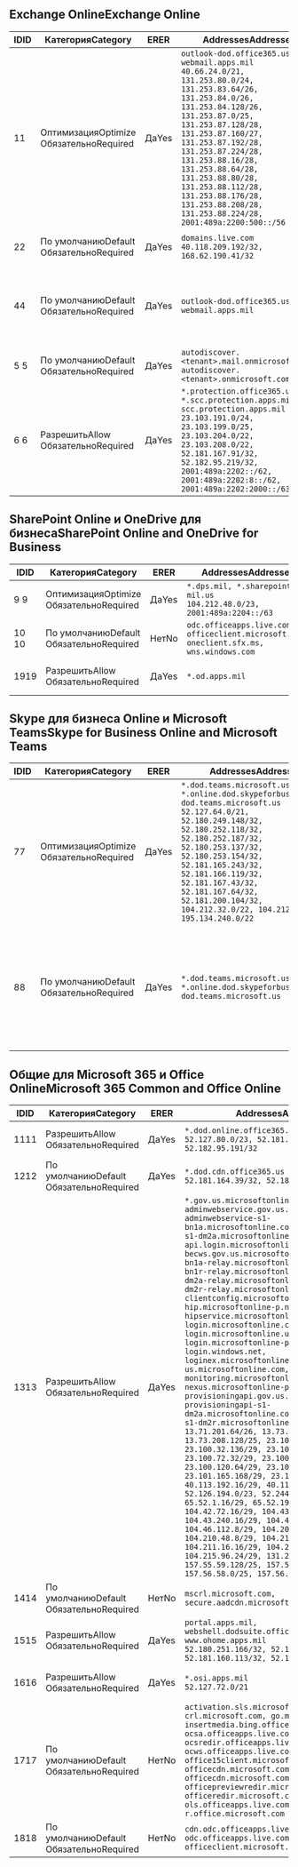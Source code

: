 <!--THIS FILE IS AUTOMATICALLY GENERATED. MANUAL CHANGES WILL BE OVERWRITTEN.-->
<!--Please contact the Office 365 Endpoints team with any questions.-->
<!--USGovDoD endpoints version 2018102900-->
<!--File generated 2018-10-29 14:00:29.5435-->

## <a name="exchange-online"></a><span data-ttu-id="342d3-101">Exchange Online</span><span class="sxs-lookup"><span data-stu-id="342d3-101">Exchange Online</span></span>

<span data-ttu-id="342d3-102">ID</span><span class="sxs-lookup"><span data-stu-id="342d3-102">ID</span></span> | <span data-ttu-id="342d3-103">Категория</span><span class="sxs-lookup"><span data-stu-id="342d3-103">Category</span></span> | <span data-ttu-id="342d3-104">ER</span><span class="sxs-lookup"><span data-stu-id="342d3-104">ER</span></span> | <span data-ttu-id="342d3-105">Addresses</span><span class="sxs-lookup"><span data-stu-id="342d3-105">Addresses</span></span> | <span data-ttu-id="342d3-106">Порты</span><span class="sxs-lookup"><span data-stu-id="342d3-106">Ports</span></span>
-- | -------------------- | --- | ---------------------------------------------------------------------------------------------------------------------------------------------------------------------------------------------------------------------------------------------------------------------------------------------------------------------------------------------------------------------------------------------- | -------------------------------
<span data-ttu-id="342d3-107">1</span><span class="sxs-lookup"><span data-stu-id="342d3-107">1</span></span> | <span data-ttu-id="342d3-108">Оптимизация</span><span class="sxs-lookup"><span data-stu-id="342d3-108">Optimize</span></span><BR><span data-ttu-id="342d3-109">Обязательно</span><span class="sxs-lookup"><span data-stu-id="342d3-109">Required</span></span> | <span data-ttu-id="342d3-110">Да</span><span class="sxs-lookup"><span data-stu-id="342d3-110">Yes</span></span> | `outlook-dod.office365.us, webmail.apps.mil`<BR>`40.66.24.0/21, 131.253.80.0/24, 131.253.83.64/26, 131.253.84.0/26, 131.253.84.128/26, 131.253.87.0/25, 131.253.87.128/28, 131.253.87.160/27, 131.253.87.192/28, 131.253.87.224/28, 131.253.88.16/28, 131.253.88.64/28, 131.253.88.80/28, 131.253.88.112/28, 131.253.88.176/28, 131.253.88.208/28, 131.253.88.224/28, 2001:489a:2200:500::/56` | <span data-ttu-id="342d3-111">**TCP:** 443, 80</span><span class="sxs-lookup"><span data-stu-id="342d3-111">**TCP:** 443, 80</span></span>
<span data-ttu-id="342d3-112">2</span><span class="sxs-lookup"><span data-stu-id="342d3-112">2</span></span> | <span data-ttu-id="342d3-113">По умолчанию</span><span class="sxs-lookup"><span data-stu-id="342d3-113">Default</span></span><BR><span data-ttu-id="342d3-114">Обязательно</span><span class="sxs-lookup"><span data-stu-id="342d3-114">Required</span></span> | <span data-ttu-id="342d3-115">Да</span><span class="sxs-lookup"><span data-stu-id="342d3-115">Yes</span></span> | `domains.live.com`<BR>`40.118.209.192/32, 168.62.190.41/32` | <span data-ttu-id="342d3-116">**TCP:** 443, 80</span><span class="sxs-lookup"><span data-stu-id="342d3-116">**TCP:** 443, 80</span></span>
<span data-ttu-id="342d3-117">4</span><span class="sxs-lookup"><span data-stu-id="342d3-117">4</span></span> | <span data-ttu-id="342d3-118">По умолчанию</span><span class="sxs-lookup"><span data-stu-id="342d3-118">Default</span></span><BR><span data-ttu-id="342d3-119">Обязательно</span><span class="sxs-lookup"><span data-stu-id="342d3-119">Required</span></span> | <span data-ttu-id="342d3-120">Да</span><span class="sxs-lookup"><span data-stu-id="342d3-120">Yes</span></span> | `outlook-dod.office365.us, webmail.apps.mil` | <span data-ttu-id="342d3-121">**TCP:** 143, 25, 587, 993, 995</span><span class="sxs-lookup"><span data-stu-id="342d3-121">**TCP:** 143, 25, 587, 993, 995</span></span>
<span data-ttu-id="342d3-122">5 </span><span class="sxs-lookup"><span data-stu-id="342d3-122">5</span></span> | <span data-ttu-id="342d3-123">По умолчанию</span><span class="sxs-lookup"><span data-stu-id="342d3-123">Default</span></span><BR><span data-ttu-id="342d3-124">Обязательно</span><span class="sxs-lookup"><span data-stu-id="342d3-124">Required</span></span> | <span data-ttu-id="342d3-125">Да</span><span class="sxs-lookup"><span data-stu-id="342d3-125">Yes</span></span> | `autodiscover.<tenant>.mail.onmicrosoft.com, autodiscover.<tenant>.onmicrosoft.com` | <span data-ttu-id="342d3-126">**TCP:** 443, 80</span><span class="sxs-lookup"><span data-stu-id="342d3-126">**TCP:** 443, 80</span></span>
<span data-ttu-id="342d3-127">6 </span><span class="sxs-lookup"><span data-stu-id="342d3-127">6</span></span> | <span data-ttu-id="342d3-128">Разрешить</span><span class="sxs-lookup"><span data-stu-id="342d3-128">Allow</span></span><BR><span data-ttu-id="342d3-129">Обязательно</span><span class="sxs-lookup"><span data-stu-id="342d3-129">Required</span></span> | <span data-ttu-id="342d3-130">Да</span><span class="sxs-lookup"><span data-stu-id="342d3-130">Yes</span></span> | `*.protection.office365.us, *.scc.protection.apps.mil, scc.protection.apps.mil`<BR>`23.103.191.0/24, 23.103.199.0/25, 23.103.204.0/22, 23.103.208.0/22, 52.181.167.91/32, 52.182.95.219/32, 2001:489a:2202::/62, 2001:489a:2202:8::/62, 2001:489a:2202:2000::/63` | <span data-ttu-id="342d3-131">**TCP:** 25, 443</span><span class="sxs-lookup"><span data-stu-id="342d3-131">**TCP:** 25, 443</span></span>

## <a name="sharepoint-online-and-onedrive-for-business"></a><span data-ttu-id="342d3-132">SharePoint Online и OneDrive для бизнеса</span><span class="sxs-lookup"><span data-stu-id="342d3-132">SharePoint Online and OneDrive for Business</span></span>

<span data-ttu-id="342d3-133">ID</span><span class="sxs-lookup"><span data-stu-id="342d3-133">ID</span></span> | <span data-ttu-id="342d3-134">Категория</span><span class="sxs-lookup"><span data-stu-id="342d3-134">Category</span></span> | <span data-ttu-id="342d3-135">ER</span><span class="sxs-lookup"><span data-stu-id="342d3-135">ER</span></span> | <span data-ttu-id="342d3-136">Addresses</span><span class="sxs-lookup"><span data-stu-id="342d3-136">Addresses</span></span> | <span data-ttu-id="342d3-137">Порты</span><span class="sxs-lookup"><span data-stu-id="342d3-137">Ports</span></span>
-- | -------------------- | --- | ---------------------------------------------------------------------------------------- | ----------------
<span data-ttu-id="342d3-138">9 </span><span class="sxs-lookup"><span data-stu-id="342d3-138">9</span></span> | <span data-ttu-id="342d3-139">Оптимизация</span><span class="sxs-lookup"><span data-stu-id="342d3-139">Optimize</span></span><BR><span data-ttu-id="342d3-140">Обязательно</span><span class="sxs-lookup"><span data-stu-id="342d3-140">Required</span></span> | <span data-ttu-id="342d3-141">Да</span><span class="sxs-lookup"><span data-stu-id="342d3-141">Yes</span></span> | `*.dps.mil, *.sharepoint-mil.us`<BR>`104.212.48.0/23, 2001:489a:2204::/63` | <span data-ttu-id="342d3-142">**TCP:** 443, 80</span><span class="sxs-lookup"><span data-stu-id="342d3-142">**TCP:** 443, 80</span></span>
<span data-ttu-id="342d3-143">10 </span><span class="sxs-lookup"><span data-stu-id="342d3-143">10</span></span> | <span data-ttu-id="342d3-144">По умолчанию</span><span class="sxs-lookup"><span data-stu-id="342d3-144">Default</span></span><BR><span data-ttu-id="342d3-145">Обязательно</span><span class="sxs-lookup"><span data-stu-id="342d3-145">Required</span></span> | <span data-ttu-id="342d3-146">Нет</span><span class="sxs-lookup"><span data-stu-id="342d3-146">No</span></span> | `odc.officeapps.live.com, officeclient.microsoft.com, oneclient.sfx.ms, wns.windows.com` | <span data-ttu-id="342d3-147">**TCP:** 443, 80</span><span class="sxs-lookup"><span data-stu-id="342d3-147">**TCP:** 443, 80</span></span>
<span data-ttu-id="342d3-148">19</span><span class="sxs-lookup"><span data-stu-id="342d3-148">19</span></span> | <span data-ttu-id="342d3-149">Разрешить</span><span class="sxs-lookup"><span data-stu-id="342d3-149">Allow</span></span><BR><span data-ttu-id="342d3-150">Обязательно</span><span class="sxs-lookup"><span data-stu-id="342d3-150">Required</span></span> | <span data-ttu-id="342d3-151">Да</span><span class="sxs-lookup"><span data-stu-id="342d3-151">Yes</span></span> | `*.od.apps.mil` | <span data-ttu-id="342d3-152">**TCP:** 443, 80</span><span class="sxs-lookup"><span data-stu-id="342d3-152">**TCP:** 443, 80</span></span>

## <a name="skype-for-business-online-and-microsoft-teams"></a><span data-ttu-id="342d3-153">Skype для бизнеса Online и Microsoft Teams</span><span class="sxs-lookup"><span data-stu-id="342d3-153">Skype for Business Online and Microsoft Teams</span></span>

<span data-ttu-id="342d3-154">ID</span><span class="sxs-lookup"><span data-stu-id="342d3-154">ID</span></span> | <span data-ttu-id="342d3-155">Категория</span><span class="sxs-lookup"><span data-stu-id="342d3-155">Category</span></span> | <span data-ttu-id="342d3-156">ER</span><span class="sxs-lookup"><span data-stu-id="342d3-156">ER</span></span> | <span data-ttu-id="342d3-157">Addresses</span><span class="sxs-lookup"><span data-stu-id="342d3-157">Addresses</span></span> | <span data-ttu-id="342d3-158">Порты</span><span class="sxs-lookup"><span data-stu-id="342d3-158">Ports</span></span>
-- | -------------------- | --- | -------------------------------------------------------------------------------------------------------------------------------------------------------------------------------------------------------------------------------------------------------------------------------------------------------------------------------------------------------- | --------------------------------------------------
<span data-ttu-id="342d3-159">7</span><span class="sxs-lookup"><span data-stu-id="342d3-159">7</span></span> | <span data-ttu-id="342d3-160">Оптимизация</span><span class="sxs-lookup"><span data-stu-id="342d3-160">Optimize</span></span><BR><span data-ttu-id="342d3-161">Обязательно</span><span class="sxs-lookup"><span data-stu-id="342d3-161">Required</span></span> | <span data-ttu-id="342d3-162">Да</span><span class="sxs-lookup"><span data-stu-id="342d3-162">Yes</span></span> | `*.dod.teams.microsoft.us, *.online.dod.skypeforbusiness.us, dod.teams.microsoft.us`<BR>`52.127.64.0/21, 52.180.249.148/32, 52.180.252.118/32, 52.180.252.187/32, 52.180.253.137/32, 52.180.253.154/32, 52.181.165.243/32, 52.181.166.119/32, 52.181.167.43/32, 52.181.167.64/32, 52.181.200.104/32, 104.212.32.0/22, 104.212.60.0/23, 195.134.240.0/22` | <span data-ttu-id="342d3-163">**TCP:** 443</span><span class="sxs-lookup"><span data-stu-id="342d3-163">**TCP:** 443</span></span><BR><span data-ttu-id="342d3-164">**UDP:** 3478, 3479, 3480, 3481</span><span class="sxs-lookup"><span data-stu-id="342d3-164">**UDP:** 3478, 3479, 3480, 3481</span></span>
<span data-ttu-id="342d3-165">8</span><span class="sxs-lookup"><span data-stu-id="342d3-165">8</span></span> | <span data-ttu-id="342d3-166">По умолчанию</span><span class="sxs-lookup"><span data-stu-id="342d3-166">Default</span></span><BR><span data-ttu-id="342d3-167">Обязательно</span><span class="sxs-lookup"><span data-stu-id="342d3-167">Required</span></span> | <span data-ttu-id="342d3-168">Да</span><span class="sxs-lookup"><span data-stu-id="342d3-168">Yes</span></span> | `*.dod.teams.microsoft.us, *.online.dod.skypeforbusiness.us, dod.teams.microsoft.us` | <span data-ttu-id="342d3-169">**TCP:** 5061, 50000–59999</span><span class="sxs-lookup"><span data-stu-id="342d3-169">**TCP:** 5061, 50000-59999</span></span><BR><span data-ttu-id="342d3-170">**UDP:** 50000–59999</span><span class="sxs-lookup"><span data-stu-id="342d3-170">**UDP:** 50000-59999</span></span>

## <a name="microsoft-365-common-and-office-online"></a><span data-ttu-id="342d3-171">Общие для Microsoft 365 и Office Online</span><span class="sxs-lookup"><span data-stu-id="342d3-171">Microsoft 365 Common and Office Online</span></span>

<span data-ttu-id="342d3-172">ID</span><span class="sxs-lookup"><span data-stu-id="342d3-172">ID</span></span> | <span data-ttu-id="342d3-173">Категория</span><span class="sxs-lookup"><span data-stu-id="342d3-173">Category</span></span> | <span data-ttu-id="342d3-174">ER</span><span class="sxs-lookup"><span data-stu-id="342d3-174">ER</span></span> | <span data-ttu-id="342d3-175">Addresses</span><span class="sxs-lookup"><span data-stu-id="342d3-175">Addresses</span></span> | <span data-ttu-id="342d3-176">Порты</span><span class="sxs-lookup"><span data-stu-id="342d3-176">Ports</span></span>
-- | ------------------- | --- | ---------------------------------------------------------------------------------------------------------------------------------------------------------------------------------------------------------------------------------------------------------------------------------------------------------------------------------------------------------------------------------------------------------------------------------------------------------------------------------------------------------------------------------------------------------------------------------------------------------------------------------------------------------------------------------------------------------------------------------------------------------------------------------------------------------------------------------------------------------------------------------------------------------------------------------------------------------------------------------------------------------------------------------------------------------------------------------------------------------------------------------------------------------------------------------------------------------------------------------------------------------------------------------------------------------------------------------------------------------------------------------------------------------------------------------------------------------------------------------------------------- | ----------------
<span data-ttu-id="342d3-177">11</span><span class="sxs-lookup"><span data-stu-id="342d3-177">11</span></span> | <span data-ttu-id="342d3-178">Разрешить</span><span class="sxs-lookup"><span data-stu-id="342d3-178">Allow</span></span><BR><span data-ttu-id="342d3-179">Обязательно</span><span class="sxs-lookup"><span data-stu-id="342d3-179">Required</span></span> | <span data-ttu-id="342d3-180">Да</span><span class="sxs-lookup"><span data-stu-id="342d3-180">Yes</span></span> | `*.dod.online.office365.us`<BR>`52.127.80.0/23, 52.181.164.39/32, 52.182.95.191/32` | <span data-ttu-id="342d3-181">**TCP:** 443</span><span class="sxs-lookup"><span data-stu-id="342d3-181">**TCP:** 443</span></span>
<span data-ttu-id="342d3-182">12</span><span class="sxs-lookup"><span data-stu-id="342d3-182">12</span></span> | <span data-ttu-id="342d3-183">По умолчанию</span><span class="sxs-lookup"><span data-stu-id="342d3-183">Default</span></span><BR><span data-ttu-id="342d3-184">Обязательно</span><span class="sxs-lookup"><span data-stu-id="342d3-184">Required</span></span> | <span data-ttu-id="342d3-185">Да</span><span class="sxs-lookup"><span data-stu-id="342d3-185">Yes</span></span> | `*.dod.cdn.office365.us`<BR>`52.181.164.39/32, 52.182.95.191/32` | <span data-ttu-id="342d3-186">**TCP:** 443</span><span class="sxs-lookup"><span data-stu-id="342d3-186">**TCP:** 443</span></span>
<span data-ttu-id="342d3-187">13</span><span class="sxs-lookup"><span data-stu-id="342d3-187">13</span></span> | <span data-ttu-id="342d3-188">Разрешить</span><span class="sxs-lookup"><span data-stu-id="342d3-188">Allow</span></span><BR><span data-ttu-id="342d3-189">Обязательно</span><span class="sxs-lookup"><span data-stu-id="342d3-189">Required</span></span> | <span data-ttu-id="342d3-190">Да</span><span class="sxs-lookup"><span data-stu-id="342d3-190">Yes</span></span> | `*.gov.us.microsoftonline.com, adminwebservice.gov.us.microsoftonline.com, adminwebservice-s1-bn1a.microsoftonline.com, adminwebservice-s1-dm2a.microsoftonline.com, api.login.microsoftonline.com, becws.gov.us.microsoftonline.com, bws-s1-bn1a-relay.microsoftonline.com, bws-s1-bn1r-relay.microsoftonline.com, bws-s1-dm2a-relay.microsoftonline.com, bws-s1-dm2r-relay.microsoftonline.com, clientconfig.microsoftonline-p.net, hip.microsoftonline-p.net, hipservice.microsoftonline.com, login.microsoftonline.com, login.microsoftonline.us, login.microsoftonline-p.com, login.windows.net, loginex.microsoftonline.com, login-us.microsoftonline.com, monitoring.microsoftonline-p.com, nexus.microsoftonline-p.com, provisioningapi.gov.us.microsoftonline.com, provisioningapi-s1-dm2a.microsoftonline.com, provisioningapi-s1-dm2r.microsoftonline.com`<BR>`13.71.201.64/26, 13.73.64.64/26, 13.73.208.128/25, 23.100.16.168/29, 23.100.32.136/29, 23.100.64.24/29, 23.100.72.32/29, 23.100.80.64/29, 23.100.120.64/29, 23.101.144.136/29, 23.101.165.168/29, 23.101.181.128/29, 40.113.192.16/29, 40.114.120.16/29, 52.126.194.0/23, 52.244.120.128/25, 65.52.1.16/29, 65.52.193.136/29, 104.42.72.16/29, 104.43.208.16/29, 104.43.240.16/29, 104.45.208.104/29, 104.46.112.8/29, 104.209.144.16/29, 104.210.48.8/29, 104.210.208.16/29, 104.211.16.16/29, 104.211.48.16/29, 104.215.96.24/29, 131.253.120.0/24, 157.55.59.128/25, 157.56.53.128/25, 157.56.58.0/25, 157.56.151.0/25` | <span data-ttu-id="342d3-191">**TCP:** 443</span><span class="sxs-lookup"><span data-stu-id="342d3-191">**TCP:** 443</span></span>
<span data-ttu-id="342d3-192">14</span><span class="sxs-lookup"><span data-stu-id="342d3-192">14</span></span> | <span data-ttu-id="342d3-193">По умолчанию</span><span class="sxs-lookup"><span data-stu-id="342d3-193">Default</span></span><BR><span data-ttu-id="342d3-194">Обязательно</span><span class="sxs-lookup"><span data-stu-id="342d3-194">Required</span></span> | <span data-ttu-id="342d3-195">Нет</span><span class="sxs-lookup"><span data-stu-id="342d3-195">No</span></span> | `mscrl.microsoft.com, secure.aadcdn.microsoftonline-p.com` | <span data-ttu-id="342d3-196">**TCP:** 443</span><span class="sxs-lookup"><span data-stu-id="342d3-196">**TCP:** 443</span></span>
<span data-ttu-id="342d3-197">15</span><span class="sxs-lookup"><span data-stu-id="342d3-197">15</span></span> | <span data-ttu-id="342d3-198">Разрешить</span><span class="sxs-lookup"><span data-stu-id="342d3-198">Allow</span></span><BR><span data-ttu-id="342d3-199">Обязательно</span><span class="sxs-lookup"><span data-stu-id="342d3-199">Required</span></span> | <span data-ttu-id="342d3-200">Да</span><span class="sxs-lookup"><span data-stu-id="342d3-200">Yes</span></span> | `portal.apps.mil, webshell.dodsuite.office365.us, www.ohome.apps.mil`<BR>`52.180.251.166/32, 52.181.160.19/32, 52.181.160.113/32, 52.182.92.132/32` | <span data-ttu-id="342d3-201">**TCP:** 443</span><span class="sxs-lookup"><span data-stu-id="342d3-201">**TCP:** 443</span></span>
<span data-ttu-id="342d3-202">16</span><span class="sxs-lookup"><span data-stu-id="342d3-202">16</span></span> | <span data-ttu-id="342d3-203">Разрешить</span><span class="sxs-lookup"><span data-stu-id="342d3-203">Allow</span></span><BR><span data-ttu-id="342d3-204">Обязательно</span><span class="sxs-lookup"><span data-stu-id="342d3-204">Required</span></span> | <span data-ttu-id="342d3-205">Да</span><span class="sxs-lookup"><span data-stu-id="342d3-205">Yes</span></span> | `*.osi.apps.mil`<BR>`52.127.72.0/21` | <span data-ttu-id="342d3-206">**TCP:** 443</span><span class="sxs-lookup"><span data-stu-id="342d3-206">**TCP:** 443</span></span>
<span data-ttu-id="342d3-207">17</span><span class="sxs-lookup"><span data-stu-id="342d3-207">17</span></span> | <span data-ttu-id="342d3-208">По умолчанию</span><span class="sxs-lookup"><span data-stu-id="342d3-208">Default</span></span><BR><span data-ttu-id="342d3-209">Обязательно</span><span class="sxs-lookup"><span data-stu-id="342d3-209">Required</span></span> | <span data-ttu-id="342d3-210">Нет</span><span class="sxs-lookup"><span data-stu-id="342d3-210">No</span></span> | `activation.sls.microsoft.com, crl.microsoft.com, go.microsoft.com, insertmedia.bing.office.net, ocsa.officeapps.live.com, ocsredir.officeapps.live.com, ocws.officeapps.live.com, office15client.microsoft.com, officecdn.microsoft.com, officecdn.microsoft.com.edgesuite.net, officepreviewredir.microsoft.com, officeredir.microsoft.com, ols.officeapps.live.com, r.office.microsoft.com` | <span data-ttu-id="342d3-211">**TCP:** 443, 80</span><span class="sxs-lookup"><span data-stu-id="342d3-211">**TCP:** 443, 80</span></span>
<span data-ttu-id="342d3-212">18</span><span class="sxs-lookup"><span data-stu-id="342d3-212">18</span></span> | <span data-ttu-id="342d3-213">По умолчанию</span><span class="sxs-lookup"><span data-stu-id="342d3-213">Default</span></span><BR><span data-ttu-id="342d3-214">Обязательно</span><span class="sxs-lookup"><span data-stu-id="342d3-214">Required</span></span> | <span data-ttu-id="342d3-215">Нет</span><span class="sxs-lookup"><span data-stu-id="342d3-215">No</span></span> | `cdn.odc.officeapps.live.com, odc.officeapps.live.com, officeclient.microsoft.com` | <span data-ttu-id="342d3-216">**TCP:** 443, 80</span><span class="sxs-lookup"><span data-stu-id="342d3-216">**TCP:** 443, 80</span></span>
